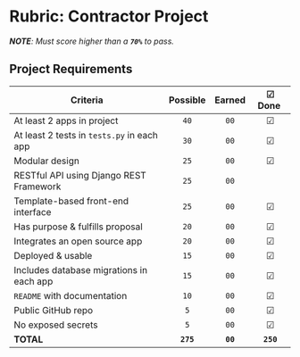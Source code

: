 # Rubric: Contractor Project

_**NOTE**: Must score higher than a **`70%`** to pass._

## Project Requirements

| Criteria                                   | Possible  |  Earned  | ☑ Done ️ |
| ------------------------------------------ | :-------: | :------: | :------: |
| At least 2 apps in project                 |   `40`    |   `00`   |     ☑    |
| At least 2 tests in `tests.py` in each app |   `30`    |   `00`   |     ☑    |
| Modular design                             |   `25`    |   `00`   |     ☑    |
| RESTful API using Django REST Framework    |   `25`    |   `00`   |          |
| Template-based front-end interface         |   `25`    |   `00`   |     ☑    |
| Has purpose & fulfills proposal            |   `20`    |   `00`   |     ☑    |
| Integrates an open source app              |   `20`    |   `00`   |     ☑    |
| Deployed & usable                          |   `15`    |   `00`   |     ☑    |
| Includes database migrations in each app   |   `15`    |   `00`   |     ☑    |
| `README` with documentation                |   `10`    |   `00`   |     ☑    |
| Public GitHub repo                         |    `5`    |   `00`   |     ☑    |
| No exposed secrets                         |    `5`    |   `00`   |     ☑    |
| **TOTAL**                                  | **`275`** | **`00`** |**`250`** |
